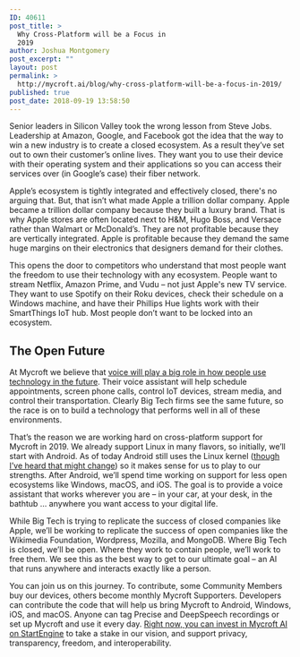 ```yaml
---
ID: 40611
post_title: >
  Why Cross-Platform will be a Focus in
  2019
author: Joshua Montgomery
post_excerpt: ""
layout: post
permalink: >
  http://mycroft.ai/blog/why-cross-platform-will-be-a-focus-in-2019/
published: true
post_date: 2018-09-19 13:58:50
---
```

<span style="font-weight: 400;">Senior leaders in Silicon Valley took the wrong lesson from Steve Jobs. Leadership at Amazon, Google, and Facebook got the idea that the way to win a new industry is to create a closed ecosystem. As a result they’ve set out to own their customer’s online lives. They want you to use their device with their operating system and their applications so you can access their services over (in Google’s case) their fiber network.</span>

<span style="font-weight: 400;">Apple’s ecosystem is tightly integrated and effectively closed, there's no arguing that. But, that isn’t what made Apple a trillion dollar company. Apple became a trillion dollar company because they built a luxury brand. That is why Apple stores are often located next to H&amp;M, Hugo Boss, and Versace rather than Walmart or McDonald’s. They are not profitable because they are vertically integrated. Apple is profitable because they demand the same huge margins on their electronics that designers demand for their clothes.</span>

<span style="font-weight: 400;">This opens the door to competitors who understand that most people want the freedom to use their technology with any ecosystem. People want to stream Netflix, Amazon Prime, and Vudu – not just Apple's new TV service. They want to use Spotify on their Roku devices, check their schedule on a Windows machine, and have their Phillips Hue lights work with their SmartThings IoT hub. Most people don’t want to be locked into an ecosystem.</span>
<h2>The Open Future</h2>
<span style="font-weight: 400;">At Mycroft we believe that <a href="https://mycroft.ai/blog/why-the-voice-market-is-where-you-should-invest/" target="_blank" rel="noopener">voice will play a big role in how people use technology in the future</a>. Their voice assistant will help schedule appointments, screen phone calls, control IoT devices, stream media, and control their transportation. Clearly Big Tech firms see the same future, so the race is on to build a technology that performs well in all of these environments.</span>

<span style="font-weight: 400;">That’s the reason we are working hard on cross-platform support for Mycroft in 2019. We already support Linux in many flavors, so initially, we’ll start with Android. As of today Android still uses the Linux kernel (</span><a href="https://en.wikipedia.org/wiki/Google_Fuchsia" target="_blank" rel="noopener"><span style="font-weight: 400;">though I’ve heard that might change</span></a><span style="font-weight: 400;">) so it makes sense for us to play to our strengths. After Android, we’ll spend time working on support for less open ecosystems like Windows, macOS, and iOS. The goal is to provide a voice assistant that works wherever you are – in your car, at your desk, in the bathtub … anywhere you want access to your digital life.</span>

<span style="font-weight: 400;">While Big Tech is trying to replicate the success of closed companies like Apple, we’ll be working to replicate the success of open companies like the Wikimedia Foundation, Wordpress, Mozilla, and MongoDB. Where Big Tech is closed, we’ll be open. Where they work to contain people, we’ll work to free them. We see this as the best way to get to our ultimate goal – an AI that runs anywhere and interacts exactly like a person.</span>

<span style="font-weight: 400;">You can join us on this journey. To contribute, some Community Members buy our devices, others become monthly Mycroft Supporters. Developers can contribute the code that will help us bring Mycroft to Android, Windows, iOS, and macOS. Anyone can tag Precise and DeepSpeech recordings or set up Mycroft and use it every day. <a href="https://www.startengine.com/mycroft-ai?utm_source=blog&amp;utm_medium=crossplat" target="_blank" rel="noopener">Right now, you can invest in Mycroft AI on StartEngine</a> to take a stake in our vision, and support privacy, transparency, freedom, and interoperability.</span>